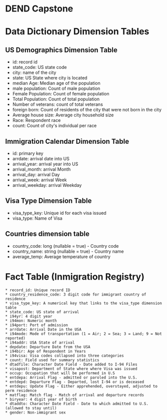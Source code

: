 # DEND Capstone

# **Data Dictionary Dimension Tables**
## US Demographics Dimension Table
 * id: record id 
 * state_code: US state code
 * city: name of the city
 * state: US State where city is located
 * median Age: Median age of the population
 * male population: Count of male population
 * Female Population: Count of female population 
 * Total Population: Count of total population
 * Number of veterans: count of total veterans
 * foreign born: Count of residents of the city that were not born in the city
 * Average house size: Average city household size
 * Race: Respondent race
 * count: Count of city's individual per race
 
 
## Immigration Calendar Dimension Table
 * id: primary key
 * arrdate: arrival date into US
 * arrival_year: arrival year into US
 * arrival_month: arrival Month
 * arrival_day: arrival Day 
 * arrival_week: arrival Week
 * arrival_weekday: arrival Weekday
 
## Visa Type Dimension Table
 * visa_type_key: Unique id for each visa issued
 * visa_type: Name of Visa 
 

## Countries dimension table
 * country_code: long (nullable = true) - Country code
 * country_name: string (nullable = true) - Country name
 * average_temp: Average temperature of country
 


# Fact Table (Inmigration Registry)
    * record_id: Unique record ID
    * country_residence_code: 3 digit code for immigrant country of residence
    * visa_type_key: A numerical key that links to the visa_type dimension table
    * state_code: US state of arrival
    * i94yr: 4 digit year
    * i94mon: Numeric month
    * i94port: Port of admission
    * arrdate: Arrival Date in the USA
    * i94mode: Mode of transportation (1 = Air; 2 = Sea; 3 = Land; 9 = Not reported)
    * i94addr: USA State of arrival
    * depdate: Departure Date from the USA
    * i94bir: Age of Respondent in Years
    * i94visa: Visa codes collapsed into three categories
    * count: Field used for summary statistics
    * dtadfile: Character Date Field - Date added to I-94 Files
    * visapost: Department of State where where Visa was issued
    * occup: Occupation that will be performed in U.S
    * entdepa: Arrival Flag - admitted or paroled into the U.S.
    * entdepd: Departure Flag - Departed, lost I-94 or is deceased
    * entdepu: Update Flag - Either apprehended, overstayed, adjusted to perm residence
    * matflag: Match flag - Match of arrival and departure records
    * biryear: 4 digit year of birth
    * dtaddto: Character Date Field - Date to which admitted to U.S. (allowed to stay until)
    * gender: Non-immigrant sex